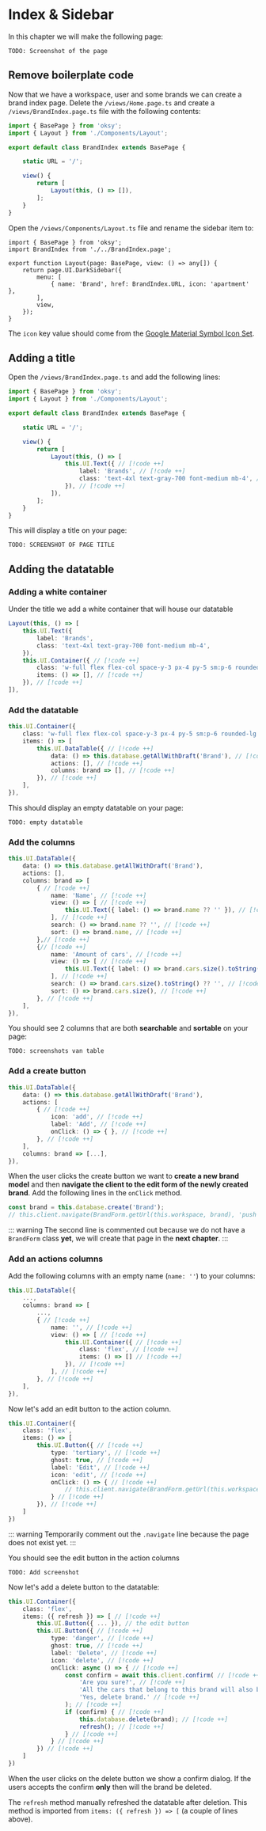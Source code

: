 # Index & Sidebar

In this chapter we will make the following page:

```
TODO: Screenshot of the page
```

## Remove boilerplate code

Now that we have a workspace, user and some brands we can create a brand index page. Delete the `/views/Home.page.ts` and create a `/views/BrandIndex.page.ts` file with the following contents:

```ts
import { BasePage } from 'oksy';
import { Layout } from './Components/Layout';

export default class BrandIndex extends BasePage {

	static URL = '/';

	view() {
		return [
			Layout(this, () => []),
		];
	}
}
```

Open the `/views/Components/Layout.ts` file and rename the sidebar item to:

```ts{2,7}
import { BasePage } from 'oksy';
import BrandIndex from './../BrandIndex.page';

export function Layout(page: BasePage, view: () => any[]) {
	return page.UI.DarkSidebar({
		menu: [
			{ name: 'Brand', href: BrandIndex.URL, icon: 'apartment' },
		],
		view,
	});
}
```

The `icon` key value should come from the [Google Material Symbol Icon Set](https://fonts.google.com/icons?icon.style=Rounded).

## Adding a title

Open the `/views/BrandIndex.page.ts` and add the following lines:

```ts
import { BasePage } from 'oksy';
import { Layout } from './Components/Layout';

export default class BrandIndex extends BasePage {

	static URL = '/';

	view() {
		return [
			Layout(this, () => [
				this.UI.Text({ // [!code ++]
					label: 'Brands', // [!code ++]
					class: 'text-4xl text-gray-700 font-medium mb-4', // [!code ++]
				}), // [!code ++]
			]),
		];
	}
}
```

This will display a title on your page:

```
TODO: SCREENSHOT OF PAGE TITLE
```

## Adding the datatable

### Adding a white container
Under the title we add a white container that will house our datatable
```ts
Layout(this, () => [
	this.UI.Text({
		label: 'Brands',
		class: 'text-4xl text-gray-700 font-medium mb-4',
	}),
	this.UI.Container({ // [!code ++]
		class: 'w-full flex flex-col space-y-3 px-4 py-5 sm:p-6 rounded-lg shadow bg-white', // [!code ++]
		items: () => [], // [!code ++]
	}), // [!code ++]
]),
```

### Add the datatable
```ts
this.UI.Container({
	class: 'w-full flex flex-col space-y-3 px-4 py-5 sm:p-6 rounded-lg shadow bg-white',
	items: () => [
		this.UI.DataTable({ // [!code ++]
			data: () => this.database.getAllWithDraft('Brand'), // [!code ++]
			actions: [], // [!code ++]
			columns: brand => [], // [!code ++]
		}), // [!code ++]
	],
}),
```

This should display an empty datatable on your page:

```
TODO: empty datatable
```

### Add the columns
```ts
this.UI.DataTable({
	data: () => this.database.getAllWithDraft('Brand'),
	actions: [],
	columns: brand => [
		{ // [!code ++]
			name: 'Name', // [!code ++]
			view: () => [ // [!code ++]
				this.UI.Text({ label: () => brand.name ?? '' }), // [!code ++]
			], // [!code ++]
			search: () => brand.name ?? '', // [!code ++]
			sort: () => brand.name, // [!code ++]
		},// [!code ++]
		{// [!code ++]
			name: 'Amount of cars', // [!code ++]
			view: () => [ // [!code ++]
				this.UI.Text({ label: () => brand.cars.size().toString() }), // [!code ++]
			], // [!code ++]
			search: () => brand.cars.size().toString() ?? '', // [!code ++]
			sort: () => brand.cars.size(), // [!code ++]
		}, // [!code ++]
	],
}),
```

You should see 2 columns that are both **searchable** and **sortable** on your page:

```
TODO: screenshots van table
```

### Add a create button

```ts
this.UI.DataTable({
	data: () => this.database.getAllWithDraft('Brand'),
	actions: [
		{ // [!code ++]
			icon: 'add', // [!code ++]
			label: 'Add', // [!code ++]
			onClick: () => { }, // [!code ++]
		}, // [!code ++]
	],
	columns: brand => [...],
}),
```

When the user clicks the create button we want to **create a new brand model** and then **navigate the client to the edit form of the newly created brand**. Add the following lines in the `onClick` method.

```ts
const brand = this.database.create('Brand');
// this.client.navigate(BrandForm.getUrl(this.workspace, brand), 'push');
```

::: warning
The second line is commented out because we do not have a `BrandForm` class **yet**, we will create that page in the **next chapter**.
:::

### Add an actions columns

Add the following columns with an empty name (`name: ''`) to your columns:

```ts
this.UI.DataTable({
	...,
	columns: brand => [
		...,
		{ // [!code ++]
			name: '', // [!code ++]
			view: () => [ // [!code ++]
				this.UI.Container({ // [!code ++]
					class: 'flex', // [!code ++]
					items: () => [] // [!code ++]
				}), // [!code ++]
			], // [!code ++]
		}, // [!code ++]
	],
}),
```

Now let's add an edit button to the action column.

```ts
this.UI.Container({
	class: 'flex',
	items: () => [
		this.UI.Button({ // [!code ++]
			type: 'tertiary', // [!code ++]
			ghost: true, // [!code ++]
			label: 'Edit', // [!code ++]
			icon: 'edit', // [!code ++]
			onClick: () => { // [!code ++]
				// this.client.navigate(BrandForm.getUrl(this.workspace, brand), 'push'); // [!code ++]
			} // [!code ++]
		}), // [!code ++]
	]
})
```

::: warning
Temporarily comment out the `.navigate` line because the page does not exist yet.
:::

You should see the edit button in the action columns

```
TODO: Add screenshot
```

Now let's add a delete button to the datatable:

```ts
this.UI.Container({
	class: 'flex',
	items: ({ refresh }) => [ // [!code ++]
		this.UI.Button({ ... }), // the edit button
		this.UI.Button({ // [!code ++]
			type: 'danger', // [!code ++]
			ghost: true, // [!code ++]
			label: 'Delete', // [!code ++]
			icon: 'delete', // [!code ++]
			onClick: async () => { // [!code ++]
				const confirm = await this.client.confirm( // [!code ++]
					'Are you sure?', // [!code ++]
					'All the cars that belong to this brand will also be deleted. This action can not be reversed!', // [!code ++]
					'Yes, delete brand.' // [!code ++]
				); // [!code ++]
				if (confirm) { // [!code ++]
					this.database.delete(brand); // [!code ++]
					refresh(); // [!code ++]
				} // [!code ++]
			} // [!code ++]
		}) // [!code ++]
	]
})
```

When the user clicks on the delete button we show a confirm dialog. If the users accepts the confirm **only** then will the brand be deleted.

The `refresh` method manually refreshed the datatable after deletion. This method is imported from `items: ({ refresh }) => [` (a couple of lines above).